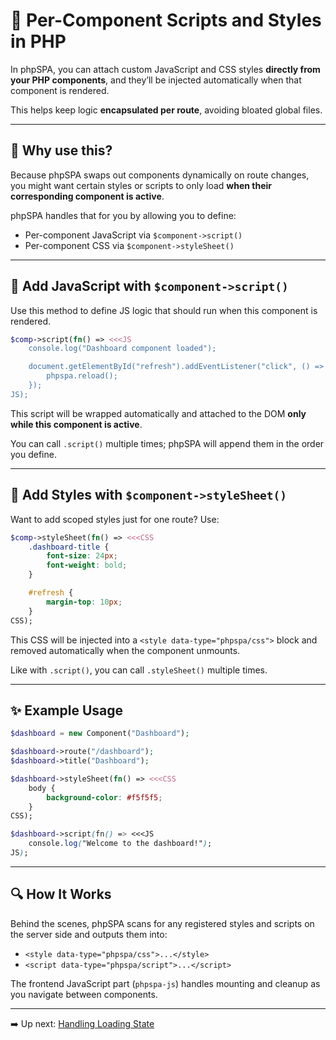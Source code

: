 # 🎯 Per-Component Scripts and Styles in PHP

In phpSPA, you can attach custom JavaScript and CSS styles **directly from your PHP components**, and they’ll be injected automatically when that component is rendered.

This helps keep logic **encapsulated per route**, avoiding bloated global files.

---

## 🧠 Why use this?

Because phpSPA swaps out components dynamically on route changes, you might want certain styles or scripts to only load **when their corresponding component is active**.

phpSPA handles that for you by allowing you to define:

* Per-component JavaScript via `$component->script()`
* Per-component CSS via `$component->styleSheet()`

---

## 🧾 Add JavaScript with `$component->script()`

Use this method to define JS logic that should run when this component is rendered.

```php
$comp->script(fn() => <<<JS
    console.log("Dashboard component loaded");

    document.getElementById("refresh").addEventListener("click", () => {
        phpspa.reload();
    });
JS);
```

This script will be wrapped automatically and attached to the DOM **only while this component is active**.

You can call `.script()` multiple times; phpSPA will append them in the order you define.

---

## 🎨 Add Styles with `$component->styleSheet()`

Want to add scoped styles just for one route? Use:

```php
$comp->styleSheet(fn() => <<<CSS
    .dashboard-title {
        font-size: 24px;
        font-weight: bold;
    }

    #refresh {
        margin-top: 10px;
    }
CSS);
```

This CSS will be injected into a `<style data-type="phpspa/css">` block and removed automatically when the component unmounts.

Like with `.script()`, you can call `.styleSheet()` multiple times.

---

## ✨ Example Usage

```php
$dashboard = new Component("Dashboard");

$dashboard->route("/dashboard");
$dashboard->title("Dashboard");

$dashboard->styleSheet(fn() => <<<CSS
    body {
        background-color: #f5f5f5;
    }
CSS);

$dashboard->script(fn() => <<<JS
    console.log("Welcome to the dashboard!");
JS);
```

---

## 🔍 How It Works

Behind the scenes, phpSPA scans for any registered styles and scripts on the server side and outputs them into:

* `<style data-type="phpspa/css">...</style>`
* `<script data-type="phpspa/script">...</script>`

The frontend JavaScript part (`phpspa-js`) handles mounting and cleanup as you navigate between components.

---

➡️ Up next: [Handling Loading State](./19-handling-loading-states.md)
